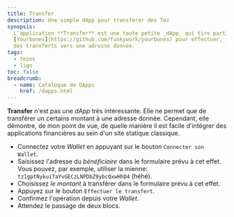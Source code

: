 ```yaml
---
title: Transfer
description: Une simple dApp pour transférer des Tez
synopsis: 
  L'application **Transfer** est une toute petite _dApp_ qui tire partit de
  [Yourbones](https://github.com/funkywork/yourbones) pour effectuer, _simplement_
  des transferts vers une adresse donnée.
tags:
  - tezos
  - ligo
toc: false
breadcrumb:
  - name: Catalogue de DApps
    href: /dapps.html
---
```


**Transfer** n'est pas une _dApp_ très intéressante. Elle ne permet que de
transférer un certains montant à une adresse donnée. Cependant, elle démontre,
de mon point de vue, de quelle manière il est facile d'intégrer des applications
financières au sein d'un site statique classique.

- Connectez votre _Wallet_ en appuyant sur le bouton `Connecter son Wallet`.
- Saisissez l'adresse du _bénéficiaire_ dans le formulaire prévu à cet effet.
  Vous pouvez, par exemple, utiliser la mienne:
  `tz1gptNykuiTaYvGECzLNPDbZ9ybcQxwHhD4` (héhé).
- Choisissez _le montant_ à transférer dans le formulaire prévu à cet effet.
- Appuyez sur le bouton `Effectuer le transfert`.
- Confirmez l'opération depuis votre _Wallet_.
- Attendez le passage de deux blocs.

